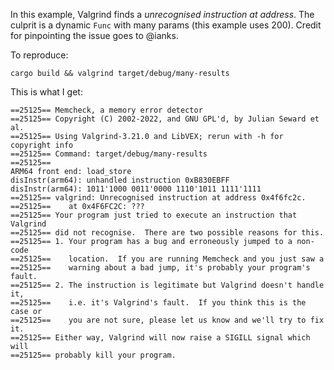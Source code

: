 In this example, Valgrind finds a _unrecognised instruction at address_.
The culprit is a dynamic `Func` with many params (this example uses 200).
Credit for pinpointing the issue goes to @ianks.

To reproduce:

```
cargo build && valgrind target/debug/many-results
```

This is what I get:

```
==25125== Memcheck, a memory error detector
==25125== Copyright (C) 2002-2022, and GNU GPL'd, by Julian Seward et al.
==25125== Using Valgrind-3.21.0 and LibVEX; rerun with -h for copyright info
==25125== Command: target/debug/many-results
==25125==
ARM64 front end: load_store
disInstr(arm64): unhandled instruction 0xB830EBFF
disInstr(arm64): 1011'1000 0011'0000 1110'1011 1111'1111
==25125== valgrind: Unrecognised instruction at address 0x4f6fc2c.
==25125==    at 0x4F6FC2C: ???
==25125== Your program just tried to execute an instruction that Valgrind
==25125== did not recognise.  There are two possible reasons for this.
==25125== 1. Your program has a bug and erroneously jumped to a non-code
==25125==    location.  If you are running Memcheck and you just saw a
==25125==    warning about a bad jump, it's probably your program's fault.
==25125== 2. The instruction is legitimate but Valgrind doesn't handle it,
==25125==    i.e. it's Valgrind's fault.  If you think this is the case or
==25125==    you are not sure, please let us know and we'll try to fix it.
==25125== Either way, Valgrind will now raise a SIGILL signal which will
==25125== probably kill your program.
```
